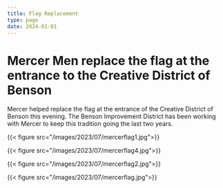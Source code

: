 ```yaml
---
title: Flag Replacement
type: page
date: 2024-01-01
---
```


# Mercer Men replace the flag at the entrance to the Creative District of Benson

Mercer helped replace the flag at the entrance of the Creative District of Benson this evening. The Benson Improvement District has been working with Mercer to keep this tradition going the last two years.


{{< figure src="/images/2023/07/mercerflag1.jpg">}}

{{< figure src="/images/2023/07/mercerflag4.jpg">}}

{{< figure src="/images/2023/07/mercerflag2.jpg">}}

{{< figure src="/images/2023/07/mercerflag.jpg">}}

